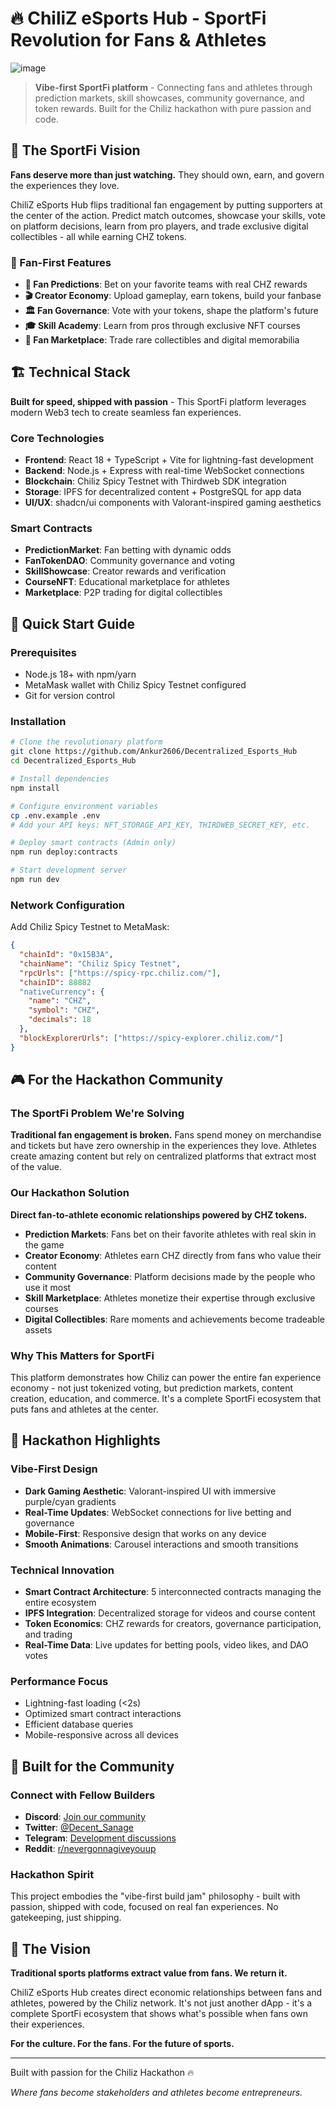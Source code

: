 # 🔥 ChiliZ eSports Hub - SportFi Revolution for Fans & Athletes
![image](image.png)

> **Vibe-first SportFi platform** - Connecting fans and athletes through prediction markets, skill showcases, community governance, and token rewards. Built for the Chiliz hackathon with pure passion and code.

## 🚀 The SportFi Vision

**Fans deserve more than just watching.** They should own, earn, and govern the experiences they love.

ChiliZ eSports Hub flips traditional fan engagement by putting supporters at the center of the action. Predict match outcomes, showcase your skills, vote on platform decisions, learn from pro players, and trade exclusive digital collectibles - all while earning CHZ tokens.

### 🎯 Fan-First Features

- **🔮 Fan Predictions**: Bet on your favorite teams with real CHZ rewards
- **🎬 Creator Economy**: Upload gameplay, earn tokens, build your fanbase  
- **🏛️ Fan Governance**: Vote with your tokens, shape the platform's future
- **🎓 Skill Academy**: Learn from pros through exclusive NFT courses
- **🛒 Fan Marketplace**: Trade rare collectibles and digital memorabilia

## 🏗️ Technical Stack

**Built for speed, shipped with passion** - This SportFi platform leverages modern Web3 tech to create seamless fan experiences.

### Core Technologies
- **Frontend**: React 18 + TypeScript + Vite for lightning-fast development
- **Backend**: Node.js + Express with real-time WebSocket connections
- **Blockchain**: Chiliz Spicy Testnet with Thirdweb SDK integration
- **Storage**: IPFS for decentralized content + PostgreSQL for app data
- **UI/UX**: shadcn/ui components with Valorant-inspired gaming aesthetics

### Smart Contracts
- **PredictionMarket**: Fan betting with dynamic odds
- **FanTokenDAO**: Community governance and voting
- **SkillShowcase**: Creator rewards and verification
- **CourseNFT**: Educational marketplace for athletes
- **Marketplace**: P2P trading for digital collectibles

## 🚀 Quick Start Guide

### Prerequisites
- Node.js 18+ with npm/yarn
- MetaMask wallet with Chiliz Spicy Testnet configured
- Git for version control

### Installation

```bash
# Clone the revolutionary platform
git clone https://github.com/Ankur2606/Decentralized_Esports_Hub
cd Decentralized_Esports_Hub

# Install dependencies
npm install

# Configure environment variables
cp .env.example .env
# Add your API keys: NFT_STORAGE_API_KEY, THIRDWEB_SECRET_KEY, etc.

# Deploy smart contracts (Admin only)
npm run deploy:contracts

# Start development server
npm run dev
```

### Network Configuration

Add Chiliz Spicy Testnet to MetaMask:
```json
{
  "chainId": "0x15B3A",
  "chainName": "Chiliz Spicy Testnet",
  "rpcUrls": ["https://spicy-rpc.chiliz.com/"],
  "chainID": 88882
  "nativeCurrency": {
    "name": "CHZ",
    "symbol": "CHZ",
    "decimals": 18
  },
  "blockExplorerUrls": ["https://spicy-explorer.chiliz.com/"]
}
```

## 🎮 For the Hackathon Community

### The SportFi Problem We're Solving

**Traditional fan engagement is broken.** Fans spend money on merchandise and tickets but have zero ownership in the experiences they love. Athletes create amazing content but rely on centralized platforms that extract most of the value.

### Our Hackathon Solution

**Direct fan-to-athlete economic relationships powered by CHZ tokens.**

- **Prediction Markets**: Fans bet on their favorite athletes with real skin in the game
- **Creator Economy**: Athletes earn CHZ directly from fans who value their content  
- **Community Governance**: Platform decisions made by the people who use it most
- **Skill Marketplace**: Athletes monetize their expertise through exclusive courses
- **Digital Collectibles**: Rare moments and achievements become tradeable assets

### Why This Matters for SportFi

This platform demonstrates how Chiliz can power the entire fan experience economy - not just tokenized voting, but prediction markets, content creation, education, and commerce. It's a complete SportFi ecosystem that puts fans and athletes at the center.

## 🎨 Hackathon Highlights

### Vibe-First Design
- **Dark Gaming Aesthetic**: Valorant-inspired UI with immersive purple/cyan gradients
- **Real-Time Updates**: WebSocket connections for live betting and governance
- **Mobile-First**: Responsive design that works on any device
- **Smooth Animations**: Carousel interactions and smooth transitions

### Technical Innovation
- **Smart Contract Architecture**: 5 interconnected contracts managing the entire ecosystem
- **IPFS Integration**: Decentralized storage for videos and course content
- **Token Economics**: CHZ rewards for creators, governance participation, and trading
- **Real-Time Data**: Live updates for betting pools, video likes, and DAO votes

### Performance Focus
- Lightning-fast loading (<2s)
- Optimized smart contract interactions
- Efficient database queries
- Mobile-responsive across all devices

## 🤝 Built for the Community

### Connect with Fellow Builders
- **Discord**: [Join our community](https://discord.gg/pCdBSkBUHn)
- **Twitter**: [@Decent_Sanage](https://x.com/Decent_Sanage)
- **Telegram**: [Development discussions](https://t.me/Avg_yuri_enjoyer)
- **Reddit**: [r/nevergonnagiveyouup](https://www.reddit.com/r/nevergonnagiveyouup)

### Hackathon Spirit
This project embodies the "vibe-first build jam" philosophy - built with passion, shipped with code, focused on real fan experiences. No gatekeeping, just shipping.

## 🎯 The Vision

**Traditional sports platforms extract value from fans. We return it.**

ChiliZ eSports Hub creates direct economic relationships between fans and athletes, powered by the Chiliz network. It's not just another dApp - it's a complete SportFi ecosystem that shows what's possible when fans own their experiences.

**For the culture. For the fans. For the future of sports.**

---

Built with passion for the Chiliz Hackathon 🔥

*Where fans become stakeholders and athletes become entrepreneurs.*